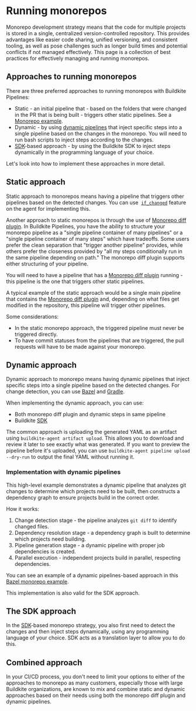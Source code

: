 # Running monorepos

Monorepo development strategy means that the code for multiple projects is stored in a single, centralized version-controlled repository. This provides advantages like easier code sharing, unified versioning, and consistent tooling, as well as pose challenges such as longer build times and potential conflicts if not managed effectively. This page is a collection of best practices for effectively managing and running monorepos.

## Approaches to running monorepos

There are three preferred approaches to running monorepos with Buildkite Pipelines:

- Static - an initial pipeline that - based on the folders that were changed in the PR that is being built - triggers other static pipelines. See a [Monorepo example](https://buildkite.com/resources/examples/buildkite/monorepo-example/).
- Dynamic - by using [dynamic pipelines](/docs/pipelines/defining-steps#dynamic-pipelines) that inject specific steps into a single pipeline based on the changes in the monorepo. You will need to run bash scripts to inject steps according to the changes.
- [SDK](/docs/pipelines/configure/dynamic-pipelines/sdk)-based approach - by using the Buildkite SDK to inject steps dynamically in the programming language of your choice.

Let's look into how to implement these approaches in more detail.

## Static approach

Static approach to monorepos means having a pipeline that triggers other pipelines based on the detected changes. You can use  [`if_changed`](/docs/agent/v3/cli-pipeline#apply-if-changed) feature on the agent for implementing this.

Another approach to static monorepos is through the use of [Monorepo diff plugin](https://buildkite.com/resources/plugins/buildkite-plugins/monorepo-diff-buildkite-plugin/). In Buildkite Pipelines, you have the ability to structure your monorepo pipeline as a "single pipeline container of many pipelines" or a "single pipeline container of many steps" which have tradeoffs. Some users prefer the clean separation that "trigger another pipeline" provides, while others prefer the closeness provided by "all my steps conditionally run in the same pipeline depending on path." The monorepo diff plugin supports either structuring of your pipeline.

You will need to have a pipeline that has a [Monorepo diff plugin](https://buildkite.com/resources/plugins/buildkite-plugins/monorepo-diff-buildkite-plugin/) running - this pipeline is the one that triggers other static pipelines.

A typical example of the static approach would be a single main pipeline that contains the [Monorepo diff plugin](https://buildkite.com/resources/plugins/buildkite-plugins/monorepo-diff-buildkite-plugin/) and, depending on what files get modified in the repository, this pipeline will trigger other pipelines.

Some considerations:

- In the static monorepo approach, the triggered pipeline must never be triggered directly.
- To have commit statuses from the pipelines that are triggered, the pull requests will have to be made against your monorepo.

## Dynamic approach

Dynamic approach to monorepo means having dynamic pipelines that inject specific steps into a single pipeline based on the detected changes. For change detection, you can use [Bazel](/docs/pipelines/tutorials/bazel) and [Gradle](https://gradle.org/).

When implementing the dynamic approach, you can use:

- Both monorepo diff plugin and dynamic steps in same pipeline
- Buildkite [SDK](/docs/pipelines/configure/dynamic-pipelines/sdk)

The common approach is uploading the generated YAML as an artifact using `buildkite-agent artifact upload`. This allows you to download and review it later to see exactly what was generated. If you want to preview the pipeline before it's uploaded, you can use `buildkite-agent pipeline upload --dry-run` to output the final YAML without running it.

### Implementation with dynamic pipelines

This high-level example demonstrates a dynamic pipeline that analyzes git changes to determine which projects need to be built, then constructs a dependency graph to ensure projects build in the correct order.

How it works:

1. Change detection stage - the pipeline analyzes `git diff` to identify changed files.
1. Dependency resolution stage - a dependency graph is built to determine which projects need building.
1. Pipeline generation stage - a dynamic pipeline with proper job dependencies is created.
1. Parallel execution - independent projects build in parallel, respecting dependencies.

You can see an example of a dynamic pipelines-based approach in this [Bazel monorepo example](https://github.com/buildkite/bazel-monorepo-example).

This implementation is also valid for the SDK approach.

## The SDK approach

In the [SDK](/docs/pipelines/configure/dynamic-pipelines/sdk)-based monorepo strategy, you also first need to detect the changes and then inject steps dynamically, using any programming language of your choice. SDK acts as a translation layer to allow you to do this.

## Combined approach

In your CI/CD process, you don't need to limit your options to either of the approaches to monorepo as many customers, especially those with large Buildkite organizations, are known to mix and combine static and dynamic approaches based on their needs using both the monorepo diff plugin and dynamic pipelines.

